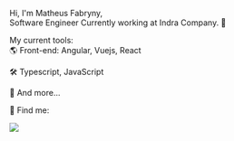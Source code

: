 Hi, I'm Matheus Fabryny, <br>
Software Engineer Currently working at Indra Company. 🚀

My current tools: <br>
🌎 Front-end: Angular, Vuejs, React

🛠️ Typescript, JavaScript

🧰 And more...

💬 Find me:

<a href="https://www.linkedin.com/in/matheus-fabryny" target="_blank">
  <img src="https://img.shields.io/badge/LinkedIn-0077B5?style=for-the-badge&logo=linkedin&logoColor=white" />
</a>
